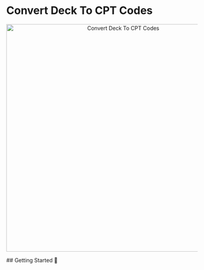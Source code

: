# Convert Deck To CPT Codes
<p align = "center">
      <img src="https://github.com/Archertakesitez/deck-to-CPT/blob/main/readme_source/first_page.png" alt="Convert Deck To CPT Codes" width="600"/>
</p>
## Getting Started 🚀
